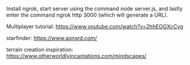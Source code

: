 Install ngrok, start server using the command node server.js, and lastly enter the command ngrok http 3000 (which will generate a URL).

Multiplayer tutorial: https://www.youtube.com/watch?v=2hhEOGXcCvg

starfinder: https://www.aonsrd.com/

terrain creation inspiration: https://www.otherworldlyincantations.com/mindscapes/
